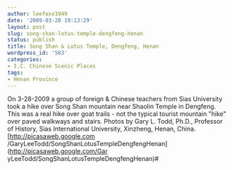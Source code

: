 ```yaml
---
author: leefoxx1949
date: '2009-03-28 19:13:29'
layout: post
slug: song-shan-lotus-temple-dengfeng-henan
status: publish
title: Song Shan & Lotus Temple, Dengfeng, Henan
wordpress_id: '563'
categories:
- I.C. Chinese Scenic Places
tags:
- Henan Province
---
```


On 3-28-2009 a group of foreign & Chinese teachers from Sias University took a
hike over Song Shan mountain near Shaolin Temple in Dengfeng. This was a real
hike over goat trails - not the typical tourist mountain "hike" over paved
walkways and stairs. Photos by Gary L. Todd, Ph.D., Professor of History, Sias
International University, Xinzheng, Henan, China. [http://picasaweb.google.com
/GaryLeeTodd/SongShanLotusTempleDengfengHenan](http://picasaweb.google.com/Gar
yLeeTodd/SongShanLotusTempleDengfengHenan)#

